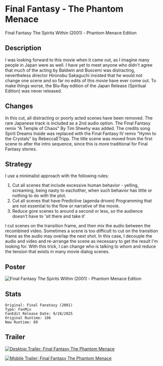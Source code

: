 # Final Fantasy - The Phantom Menace
Final Fantasy The Spirits Within (2001) - Phantom Menace Edition

## Description
I was looking forward to this movie when it came out, as I imagine many people in Japan were as well. 
I have yet to meet anyone who didn't agree that much of the acting by Baldwin and Buscemi was distracting, 
nevertheless director Hironobu Sakaguchi insisted that he would not change one scene and so far no edits of this movie have ever come out.
To make things worse, the Blu-Ray edition of the Japan Release (Spiritual Edition) was never released. 

## Changes
In this cut, all distracting or poorly acted scenes have been removed. 
The rare Japanese track is included as a 2nd audio option. 
The Final Fantasy remix "A Temple of Chaos" By Tim Sheehy was added.
The credits song Spirit Dreams Inside was replaced with the Final Fantasy IV remix "Hymn to the Crystals" by RebeccaETripp.
The title scene was moved from the first scene to after the intro sequence, since this is more traditional for Final Fantasy stories.

## Strategy
I use a minimalist approach with the following rules:
1. Cut all scenes that include excessive human behavior - yelling, screaming, being nasty to eachother, when such behavior has little or nothing to do with the plot.
2. Cut all scenes that have Predictive (agenda driven) Programming that are not essential to the flow or narrative of the movie.
3. Reduce gore scenes to around a second or less, so the audience doesn't have to 'sit there and take it'

I cut scenes on the transition frame, and then mix the audio between the recombined video. Sometimes a scene is too difficult to cut on the transition frame as the audio may overlap the next shot. In this case, I decouple the audio and video and re-arrange the scene as necessary to get the result I'm looking for. With this trick, I can change who is talking to whom and reduce the tension that exists in many movie dialog scenes. 

## Poster
![Final Fantasy The Spirits Within (2001) - Phantom Menace Edition](https://raw.githubusercontent.com/clevertree/video-edits/refs/heads/main/FanMixes/Final%20Fantasy%20(2001)%20-%20The%20Phantom%20Menace/img/poster.jpg)

## Stats
```
Original: Final Fanatasy (2001)
Type: FanMix
FanEdit Release Date: 9/28/2025
Original Runtime: 106
New Runtime: 89
```

## Trailer
[![Desktop Trailer: Final Fantasy The Phantom Menace](https://img.youtube.com/vi/supOKvLaGWY/0.jpg)](https://www.youtube.com/watch?v=supOKvLaGWY)

[![Mobile Trailer: Final Fantasy The Phantom Menace](https://img.youtube.com/vi/RiI_2LCRXBc/0.jpg)](https://www.youtube.com/watch?v=RiI_2LCRXBc)
